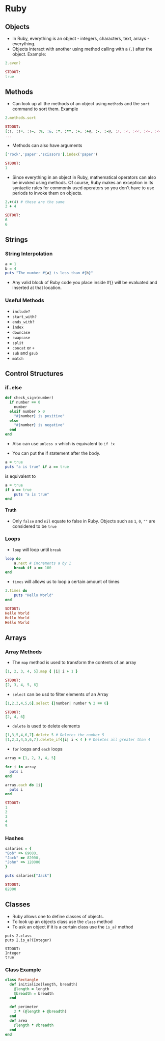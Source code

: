 # Ruby

## Objects
* In Ruby, everything is an object - integers, characters, text, arrays - everything.
* Objects interact with another using method calling with a (`.`) after the object.
Example:
```Ruby
2.even?

STDOUT:
true
```

## Methods
* Can look up all the methods of an object using `methods` and the `sort` command to sort them.
Example
```Ruby
2.methods.sort

STDOUT:
[:!, :!=, :!~, :%, :&, :*, :**, :+, :+@, :-, :-@, :/, :<, :<<, :<=, :<=>, :==, :===, :=~, :>, :>=, :>>, :[], :^, :__id__, :__send__, :`, :abs, :abs2, :acts_like?, :ago, :angle
...

```

* Methods can also have arguments
```Ruby
['rock','paper','scissors'].index('paper')

STDOUT:
1
```
* Since everything in an object in Ruby, mathematical operators can also be invoked using methods. Of course, Ruby makes an exception in its syntactic rules for commonly used operators so you don't have to use periods to invoke them on objects.
```Ruby
2.+(4) # these are the same
2 + 4

SDTOUT:
6
6
```

## Strings

### String Interpolation

```Ruby
a = 1
b = 4
puts "The number #{a} is less than #{b}"
```

* Any valid block of Ruby code you place inside #{} will be evaluated and inserted at that location.

### Useful Methods
* `include?`
* `start_with?`
* `ends_with?`
* `index`
* `downcase`
* `swapcase`
* `split`
* `concat` or `+`
* `sub` and `gsub`
* `match`

## Control Structures

### if..else

```Ruby
def check_sign(number)
  if number == 0
    number
  elsif number > 0
    "#{number} is positive"
  else
    "#{number} is negative"
  end        
end        
```

* Also can use `unless x` which is equivalent to `if !x`

* You can put the if statement after the body.
```Ruby
a = true
puts "a is true" if a == true

```
is equivalent to
```Ruby
a = true
if a == true
    puts "a is true"
end
```
#### Truth
* Only `false` and `nil` equate to false in Ruby. Objects such as `1`, `0`, `""` are considered to be `true`



### Loops

* `loop` will loop until `break`
```Ruby
loop do
    a.next # increments a by 1
    break if a == 100
end
```
* `times` will allows us to loop a certain amount of times
```Ruby
3.times do
    puts "Hello World"
end

SDTOUT:
Hello World
Hello World
Hello World
```

## Arrays

### Array Methods
* The `map` method is used to transform the contents of an array

```Ruby
[1, 2, 3, 4, 5].map { |i| i + 1 }

STDOUT:
[2, 3, 4, 5, 6]
```

* `select` can be usd to filter elements of an Array
```Ruby
[1,2,3,4,5,6].select {|number| number % 2 == 0}

STDOUT:
[2, 4, 6]
```

* `delete` is used to delete elements

```Ruby
[1,3,5,4,6,7].delete 5 # Deletes the number 5
[1,2,3,4,5,6,7].delete_if{|i| i < 4 } # Deletes all greater than 4
```

* `for` loops and `each` loops

```Ruby
array = [1, 2, 3, 4, 5]

for i in array
  puts i
end

array.each do |i|
  puts i
end

STDOUT:
1
2
3
4
5
```

### Hashes

```Ruby
salaries = {
"Bob" => 69000,
"Jack" => 82000,
"John" => 120000
}

puts salaries["Jack"]

STDOUT:
82000
```

## Classes
* Ruby allows one to define classes of objects.
* To look up an objects class use the `class` method
* To ask an object if it is a certain class use the `is_a?` method

```
puts 2.class
puts 2.is_a?(Integer)

STDOUT:
Integer
true
```
### Class Example
```Ruby
class Rectangle
  def initialize(length, breadth)
    @length = length
    @breadth = breadth
  end

  def perimeter
    2 * (@length + @breadth)
  end
  def area
    @length * @breadth
  end
end
```


